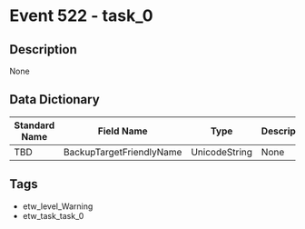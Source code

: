 # Event 522 - task_0

## Description
None

## Data Dictionary
|Standard Name|Field Name|Type|Description|Sample Value|
|---|---|---|---|---|
|TBD|BackupTargetFriendlyName|UnicodeString|None|`None`|

## Tags
* etw_level_Warning
* etw_task_task_0